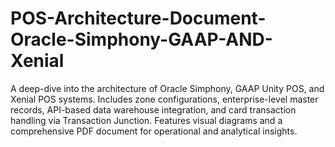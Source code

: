 # POS-Architecture-Document-Oracle-Simphony-GAAP-AND-Xenial
A deep-dive into the architecture of Oracle Simphony, GAAP Unity POS, and Xenial POS systems. Includes zone configurations, enterprise-level master records, API-based data warehouse integration, and card transaction handling via Transaction Junction. Features visual diagrams and a comprehensive PDF document for operational and analytical insights.
